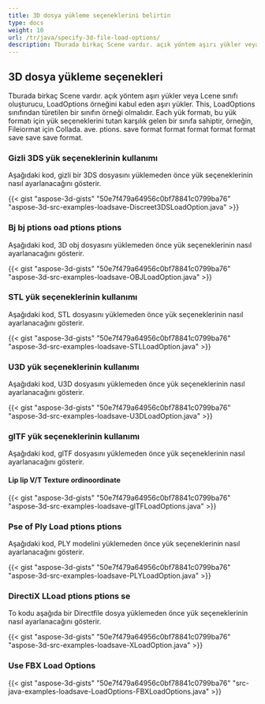 ```yaml
---
title: 3D dosya yükleme seçeneklerini belirtin
type: docs
weight: 10
url: /tr/java/specify-3d-file-load-options/
description: Tburada birkaç Scene vardır. açık yöntem aşırı yükler veya Lcene sınıfı oluşturucu, LoadOptions örneğini kabul eden aşırı yükler.
---
```

##  **3D dosya yükleme seçenekleri**
Tburada birkaç Scene vardır. açık yöntem aşırı yükler veya Lcene sınıfı oluşturucu, LoadOptions örneğini kabul eden aşırı yükler. This, LoadOptions sınıfından türetilen bir sınıfın örneği olmalıdır. Each yük formatı, bu yük formatı için yük seçeneklerini tutan karşılık gelen bir sınıfa sahiptir, örneğin, Fileiormat için Collada. ave. ptions. save format format format format format save save save format.
###  **Gizli 3DS yük seçeneklerinin kullanımı**
Aşağıdaki kod, gizli bir 3DS dosyasını yüklemeden önce yük seçeneklerinin nasıl ayarlanacağını gösterir.

{{< gist "aspose-3d-gists" "50e7f479a64956c0bf78841c0799ba76" "aspose-3d-src-examples-loadsave-Discreet3DSLoadOption.java" >}}
###  **Bj bj ptions oad ptions ptions**
Aşağıdaki kod, 3D obj dosyasını yüklemeden önce yük seçeneklerinin nasıl ayarlanacağını gösterir.

{{< gist "aspose-3d-gists" "50e7f479a64956c0bf78841c0799ba76" "aspose-3d-src-examples-loadsave-OBJLoadOption.java" >}}
###  **STL yük seçeneklerinin kullanımı**
Aşağıdaki kod, STL dosyasını yüklemeden önce yük seçeneklerinin nasıl ayarlanacağını gösterir.

{{< gist "aspose-3d-gists" "50e7f479a64956c0bf78841c0799ba76" "aspose-3d-src-examples-loadsave-STLLoadOption.java" >}}
###  **U3D yük seçeneklerinin kullanımı**
Aşağıdaki kod, U3D dosyasını yüklemeden önce yük seçeneklerinin nasıl ayarlanacağını gösterir.

{{< gist "aspose-3d-gists" "50e7f479a64956c0bf78841c0799ba76" "aspose-3d-src-examples-loadsave-U3DLoadOption.java" >}}
###  **glTF yük seçeneklerinin kullanımı**
Aşağıdaki kod, glTF dosyasını yüklemeden önce yük seçeneklerinin nasıl ayarlanacağını gösterir.
####  **Lip lip V/T Texture ordinoordinate**
{{< gist "aspose-3d-gists" "50e7f479a64956c0bf78841c0799ba76" "aspose-3d-src-examples-loadsave-glTFLoadOptions.java" >}}
###  **Pse of Ply Load ptions ptions**
Aşağıdaki kod, PLY modelini yüklemeden önce yük seçeneklerinin nasıl ayarlanacağını gösterir.

{{< gist "aspose-3d-gists" "50e7f479a64956c0bf78841c0799ba76" "aspose-3d-src-examples-loadsave-PLYLoadOption.java" >}}
###  **DirectiX LLoad ptions ptions se**
To kodu aşağıda bir Directfile dosya yüklemeden önce yük seçeneklerinin nasıl ayarlanacağını gösterir.

{{< gist "aspose-3d-gists" "50e7f479a64956c0bf78841c0799ba76" "aspose-3d-src-examples-loadsave-XLoadOption.java" >}}
###  **Use FBX Load Options**
{{< gist "aspose-3d-gists" "50e7f479a64956c0bf78841c0799ba76" "src-java-examples-loadsave-LoadOptions-FBXLoadOptions.java" >}}
